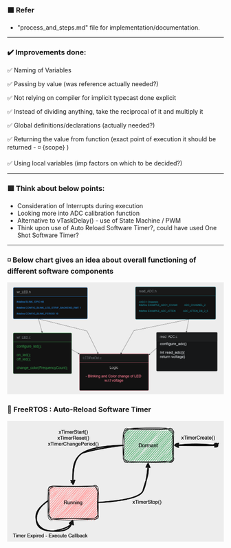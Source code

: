 ### ⬛ Refer
* "process_and_steps.md" file for implementation/documentation.

---
### ✔️ Improvements done:

✅ Naming of Variables

✅ Passing by value (was reference actually needed?)

✅ Not relying on compiler for implicit typecast done explicit

✅ Instead of dividing anything, take the reciprocal of it and multiply it

✅ Global definitions/declarations (actually needed?) 

✅ Returning the value from function (exact point of execution it should be returned - ◽ {scope} )

✅ Using local variables (imp factors on which to be decided?)

---

###  🟥 Think about below points:
* Consideration of Interrupts during execution
* Looking more into ADC calibration function
* Alternative to vTaskDelay() - use of State Machine / PWM
* Think upon use of Auto Reload Software Timer?, could have used One Shot Software Timer?

---
### ◽ Below chart gives an idea about overall functioning of different software components

![image](LEDPot_Task/Module_Graph.png)


### 🚀 FreeRTOS : Auto-Reload Software Timer

![FreeRTOSimage](LEDPot_Task/softwareTimer.png)